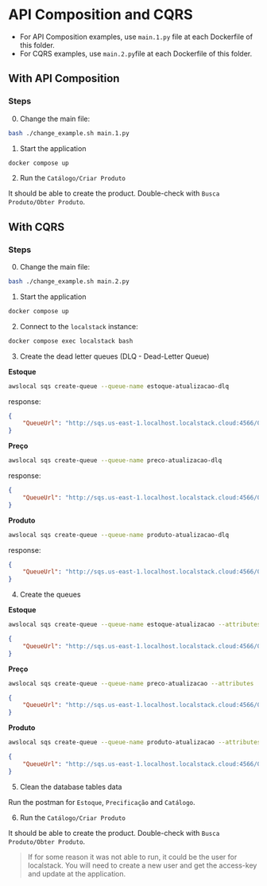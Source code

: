 # API Composition and CQRS

- For API Composition examples, use `main.1.py` file at each Dockerfile of this folder.
- For CQRS examples, use `main.2.py`file at each Dockerfile of this folder.

## With API Composition

### Steps

0. Change the main file:

```bash
bash ./change_example.sh main.1.py
```

1. Start the application

```bash
docker compose up
```

2. Run the `Catálogo/Criar Produto`

It should be able to create the product. Double-check with `Busca Produto/Obter Produto`.

## With CQRS

### Steps

0. Change the main file:

```bash
bash ./change_example.sh main.2.py
```

1. Start the application

```bash
docker compose up
```

2. Connect to the `localstack` instance:

```bash
docker compose exec localstack bash
```

3. Create the dead letter queues (DLQ - Dead-Letter Queue)

**Estoque**

```bash
awslocal sqs create-queue --queue-name estoque-atualizacao-dlq
```

response:

```json
{
    "QueueUrl": "http://sqs.us-east-1.localhost.localstack.cloud:4566/000000000000/estoque-atualizacao-dlq"
}
```

**Preço**

```bash
awslocal sqs create-queue --queue-name preco-atualizacao-dlq
```

response:

```json
{
    "QueueUrl": "http://sqs.us-east-1.localhost.localstack.cloud:4566/000000000000/preco-atualizacao-dlq"
}
```

**Produto**

```bash
awslocal sqs create-queue --queue-name produto-atualizacao-dlq
```

response:

```json
{
    "QueueUrl": "http://sqs.us-east-1.localhost.localstack.cloud:4566/000000000000/produto-atualizacao-dlq"
}
```

4. Create the queues

**Estoque**

```bash
awslocal sqs create-queue --queue-name estoque-atualizacao --attributes '{"RedrivePolicy": "{\"deadLetterTargetArn\":\"arn:aws:sqs:us-east-1:000000000000:estoque-atualizacao-dlq\",\"max-ReceiveCount\":3}"}'
```

```json
{
    "QueueUrl": "http://sqs.us-east-1.localhost.localstack.cloud:4566/000000000000/estoque-atualizacao"
}
```

**Preço**

```bash
awslocal sqs create-queue --queue-name preco-atualizacao --attributes '{"RedrivePolicy": "{\"deadLetterTargetArn\":\"arn:aws:sqs:us-east-1:000000000000:preco-atualizacao-dlq\",\"max-ReceiveCount\":3}"}'
```

```json
{
    "QueueUrl": "http://sqs.us-east-1.localhost.localstack.cloud:4566/000000000000/preco-atualizacao"
}
```

**Produto**

```bash
awslocal sqs create-queue --queue-name produto-atualizacao --attributes '{"RedrivePolicy": "{\"deadLetterTargetArn\":\"arn:aws:sqs:us-east-1:000000000000:produto-atualizacao-dlq\",\"max-ReceiveCount\":3}"}'
```

```json
{
    "QueueUrl": "http://sqs.us-east-1.localhost.localstack.cloud:4566/000000000000/produto-atualizacao"
}
```

5. Clean the database tables data

Run the postman for `Estoque`, `Precificação` and `Catálogo`.

6. Run the `Catálogo/Criar Produto`

It should be able to create the product. Double-check with `Busca Produto/Obter Produto`.

> If for some reason it was not able to run, it could be the user for localstack. You will need to create a new user and get the access-key and update at the application.